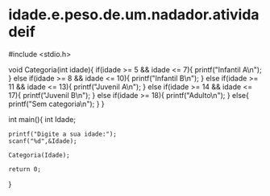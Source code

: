 # idade.e.peso.de.um.nadador.atividadeif

#include <stdio.h>

void Categoria(int idade){
    if(idade >= 5 && idade <= 7){
        printf("Infantil A\n");
    }
    else if(idade >= 8 && idade <= 10){
        printf("Infantil B\n");
    }
    else if(idade >= 11 && idade <= 13){
        printf("Juvenil A\n");
    }
    else if(idade >= 14 && idade <= 17){
        printf("Juvenil B\n");
    }
    else if(idade >= 18){
        printf("Adulto\n");
    }
    else{
        printf("Sem categoria\n");
    }
}

int main(){
    int Idade;

    printf("Digite a sua idade:");
    scanf("%d",&Idade);

    Categoria(Idade);

    return 0;
}

